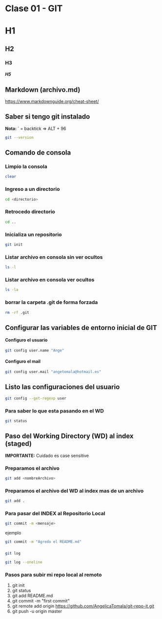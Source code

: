 # Clase 01 - GIT

# H1
## H2
### H3
##### H5

## Markdown (archivo.md)

https://www.markdownguide.org/cheat-sheet/

## Saber si tengo git instalado

**Nota:** ` = backtick => ALT + 96

```sh
git --version
```

## Comando de consola

### Limpio la consola

```sh
clear
```

### Ingreso a un directorio

```sh
cd <directorio>
```

### Retrocedo directorio

```sh
cd ..
```

### Inicializa un repositorio

```sh
git init
```

### Listar archivo en consola sin ver ocultos

```sh
ls -l
```

### Listar archivo en consola  ver ocultos

```sh
ls -la
```

### borrar la carpeta .git de forma forzada

```sh
rm -rf .git
```

## Configurar las variables de entorno inicial de GIT

#### Configuro el usuario

```sh
git config user.name "Ange"
```

#### Configuro el mail

```sh
git config user.mail "angetomala@hotmail.es"
```

## Listo las configuraciones del usuario

```sh
git config --get-regexp user
```

### Para saber lo que esta pasando en el WD
```sh
git status
```

## Paso del Working Directory (WD) al index (staged)
**IMPORTANTE:** Cuidado es case sensitive

### Preparamos el archivo

```sh
git add <nombreArchivo>
```

### Preparamos el archivo del WD al index mas de un archivo

```sh
git add .
```

### Para pasar del INDEX al Repositorio Local
```sh
git commit -m <mensaje>
```
ejemplo 

```sh
git commit -m "Agredo el README.md"
```

### 

```sh
git log
```

```sh
git log --oneline
```


### Pasos para subir mi repo local al remoto

1. git init
2. git status
3. git add README.md
4. git commit -m "first commit"
5. git remote add origin https://github.com/AngelicaTomala/git-repo-it.git
6. git push -u origin master